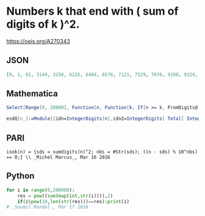 # Numbers k that end with \( sum of digits of k \)^2\.
https://oeis.org/A270343
## JSON
```JSON
[0, 1, 81, 3144, 3256, 6225, 6484, 6576, 7121, 7529, 7676, 9100, 9324, 9361, 9729, 9784, 12144, 12256, 15225, 15484, 15576, 16121, 16529, 16676, 18100, 18324, 18361, 18729, 18784, 21144, 21256, 24225, 24484, 24576, 25121]
```
## Mathematica
```Mathematica
Select[Range[0, 20000], Function[n, Function[k, If[n >= k, FromDigits@ Take[#, -IntegerLength@ k] == k, False]][Total[#]^2] &@ IntegerDigits@ n]] (* _Michael De Vlieger_, Mar 15 2016 *)
```
```Mathematica
esdQ[n_]:=Module[{idn=IntegerDigits[n],idn2=IntegerDigits[ Total[ IntegerDigits[ n]]^2]},Take[ idn,-Length[idn2]]==idn2]; Select[ Range[ 0,26000],esdQ]//Quiet (* _Harvey P. Dale_, Jan 01 2022 *)
```
## PARI
```PARI
isok(n) = {sds = sumdigits(n)^2; nbs = #Str(sds); ((n - sds) % 10^nbs) == 0;} \\ _Michel Marcus_, Mar 16 2016
```
## Python
```Python
for i in range(0,200000):
    res = pow((sum(map(int,str(i)))),2)
    if(i%pow(10,len(str(res)))==res):print(i)
# _Soumil Mandal_, Mar 17 2016
```
